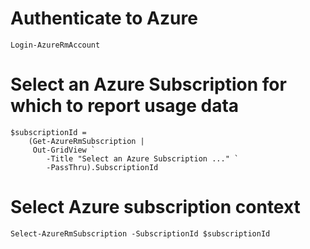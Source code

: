 ﻿# Authenticate to Azure

    Login-AzureRmAccount

# Select an Azure Subscription for which to report usage data

    $subscriptionId = 
        (Get-AzureRmSubscription |
         Out-GridView `
            -Title "Select an Azure Subscription ..." `
            -PassThru).SubscriptionId

# Select Azure subscription context

    Select-AzureRmSubscription -SubscriptionId $subscriptionId
